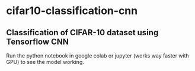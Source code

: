 # cifar10-classification-cnn
## Classification of CIFAR-10 dataset using Tensorflow CNN

Run the python notebook in google colab or jupyter (works way faster with GPU) to see the model working.
